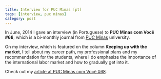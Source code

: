 ```yaml
---
title: Interview for PUC Minas [pt]
tags: [interview, puc minas]
category: post
---
```


In June, 2014 I gave an interview (in Portuguese) to **PUC Minas com Você #68**, which is a bi-monthly journal from [PUC Minas](http://www.pucminas.br) university.

On my interview, which is featured on the column **Keeping up with the market**, I tell about my career path, my professional plans and my recommendation for the students, where I do emphasize the importance of the international labor market and how to gradually get into it. 

Check out my [article at PUC Minas com Você #68](http://www.pucminas.br/iec/com_voce/com_voce_materia.php?codigo=820&&area=23&materia=15183).

